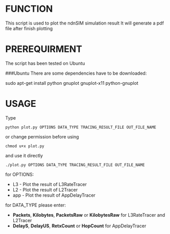 FUNCTION
===
This script is used to plot the ndnSIM simulation result
It will generate a pdf file after finish plotting


PREREQUIRMENT
===
The script has been tested on Ubuntu

###Ubuntu
There are some dependencies have to be downloaded:

  sudo apt-get install python gnuplot gnuplot-x11 python-gnuplot

USAGE
===
Type

    python plot.py OPTIONS DATA_TYPE TRACING_RESULT_FILE OUT_FILE_NAME

or change permission before using

    chmod u+x plot.py

and use it directly

    ./plot.py OPTIONS DATA_TYPE TRACING_RESULT_FILE OUT_FILE_NAME

for OPTIONS:
  * L3 - Plot the result of L3RateTracer 
  * L2 - Plot the result of L2Tracer
  * app - Plot the result of AppDelayTracer

for DATA_TYPE please enter:
  * **Packets**, **Kilobytes**, **PacketsRaw** or **KilobytesRaw** for L3RateTracer and L2Tracer
  * **DelayS**, **DelayUS**, **RetxCount** or **HopCount** for AppDelayTracer
